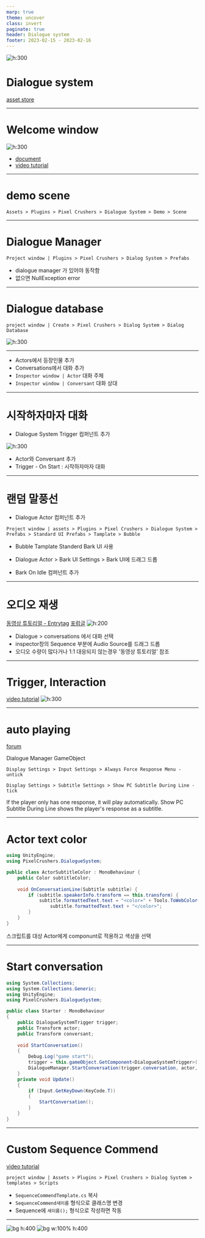 ```yaml
---
marp: true
theme: uncover
class: invert
paginate: true
header: Dialogue system
footer: 2023-02-15 - 2023-02-16
---
```


![h:300](../../Marp_images/Unity3d/asset_dialogue_system_title.png)
# Dialogue system
[asset store](
https://assetstore.unity.com/packages/tools/ai/dialogue-system-for-unity-11672)

---

# Welcome window
![h:300](../../Marp_images/Unity3d/asset_dialogue_system_welcomwindow.png)

* [document](https://www.pixelcrushers.com/dialogue_system/manual2x/html/)
* [video tutorial](https://www.pixelcrushers.com/dialogue-system/dialogue-system-tutorials/)

---

# demo scene

```
Assets > Plugins > Pixel Crushers > Dialogue System > Demo > Scene
```

---

# Dialogue Manager

```
Project window | Plugins > Pixel Crushers > Dialog System > Prefabs
```
* dialogue manager 가 있어야 동작함
* 없으면 NullException error

---

# Dialogue database

```
project window | Create > Pixel Crushers > Dialog System > Dialog Database
```

![h:300](../../Marp_images/Unity3d/asset_ds_database.png)

---

* Actors에서 등장인물 추가
* Conversations에서 대화 추가
* ```Inspector window | Actor``` 대화 주체
* ```Inspector window | Conversant``` 대화 상대

---

# 시작하자마자 대화 

* Dialogue System Trigger 컴퍼넌트 추가

![h:300](../../Marp_images/Unity3d/assets_ds_setting.png)
* Actor와 Conversant 추가
* Trigger - On Start : 시작하자마자 대화

---

# 랜덤 말풍선
* Dialogue Actor 컴퍼넌트 추가

```
Project window | assets > Plugins > Pixel Crushers > Dialogue System > Prefabs > Standard UI Prefabs > Tamplate > Bubble
```
* Bubble Tamplate Standerd Bark UI 사용
* Dialogue Actor > Bark UI Settings > Bark UI에 드래그 드롭

* Bark On Idle 컴퍼넌트 추가

---

# 오디오 재생
[동영상 튜토리얼 - Entrytag](https://youtu.be/oDF7DonAoz8)
[포럼글](https://www.pixelcrushers.com/phpbb/viewtopic.php?t=2250)
![h:200](../../Marp_images/Unity3d/asset_ds_sound_add.png)
* Dialogue > conversations 에서 대화 선택
* inspector창의 Sequence 부분에 Audio Source를 드래그 드롭
* 오디오 수량이 많다거나 1:1 대응되지 않는경우 '동영상 튜토리얼' 참조

---

# Trigger, Interaction
[video tutorial](https://youtu.be/ZxppOvEwOaI)
![h:300](../../Marp_images/Unity3d/asset_ds_event.png)

---

# auto playing
[forum](https://www.pixelcrushers.com/phpbb/viewtopic.php?t=996)

Dialogue Manager GameObject
```
Display Settings > Input Settings > Always Force Response Menu - untick
```

```
Display Settings > Subtitle Settings > Show PC Subtitle During Line - tick
```

If the player only has one response, it will play automatically. Show PC Subtitle During Line shows the player's response as a subtitle.

---

# Actor text color

```C#
using UnityEngine;
using PixelCrushers.DialogueSystem;

public class ActorSubtitleColor : MonoBehaviour {
    public Color subtitleColor;
    
    void OnConversationLine(Subtitle subtitle) {
        if (subtitle.speakerInfo.transform == this.transform) {
            subtitle.formattedText.text = "<color=" + Tools.ToWebColor(subtitleColor) + ">" + 
                subtitle.formattedText.text + "</color>";
        }
    }
}
```
스크립트를 대상 Actor에게 componunt로 적용하고 색상을 선택

---

# Start conversation
```c#
using System.Collections;
using System.Collections.Generic;
using UnityEngine;
using PixelCrushers.DialogueSystem;

public class Starter : MonoBehaviour
{
    public DialogueSystemTrigger trigger;
    public Transform actor;
    public Transform conversant;
    
    void StartConversation()
    {
        Debug.Log("game start");
        trigger = this.gameObject.GetComponent<DialogueSystemTrigger>();
        DialogueManager.StartConversation(trigger.conversation, actor, conversant);
    }
    private void Update()
    {
        if (Input.GetKeyDown(KeyCode.T))
        {
            StartConversation();
        }
    }
}
```

---

# Custom Sequence Commend
[video tutorial](https://youtu.be/t8Ma1N9RadI)

```
project window | Assets > Plugins > Pixel Crushers > Dialog System > templates > Scripts
```
* ```SequenceCommendTemplate.cs``` 복사
* ```SequenceCommend새이름``` 형식으로 클래스명 변경
* Sequence에 ```새이름();``` 형식으로 작성하면 작동

---

![bg h:400](../../Marp_images/Unity3d/asset_ds_commend2.png)
![bg w:100% h:400](../../Marp_images/Unity3d/asset_ds_commend1.png)